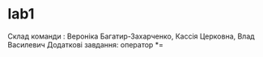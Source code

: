# lab1

Склад команди : Вероніка Багатир-Захарченко, Кассія Церковна, Влад Василевич
Додаткові завдання: оператор *=
